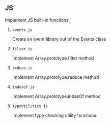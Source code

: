 ## JS

Implement JS built-in functions.

1. `events.js`

   Create an event library out of the Events class

2. `filter.js`

   Implement Array.prototype.filter method

3. `reduce.js`

   Implement Array.prototype.reduce method

4. `indexof.js`

   Implement Array.prototype.indexOf method

5. `typeUtilities.js`

   Implement type checking utility functions.
